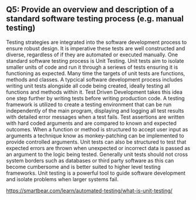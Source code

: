 ## Q5: 	Provide an overview and description of a standard software testing process (e.g. manual testing)

Testing strategies are integrated into the software development process to ensure robust design. It is imperative these tests are well constructed and diverse, regardless of if they are automated or executed manually. One standard software testing process is Unit Testing. Unit tests aim to isolate smaller units of code and run it through a seriews of tests ensuring it is functioning as expected. Many time the targets of unit tests are functions, methods and classes. A typcical software development process includes writing unit tests alongside all code being created, ideally testing all functions and methods within it. Test Driven Development takes this idea one step further by writing tests before writing production code. A testing framework is utilized to create a testing environment that can be run independently of the main program, displaying and logging all test results with detailed error messages when a test fails. Test assertions are written with hard coded arguments and are compared to known and expected outcomes. When a function or method is structured to accept user input as arguments a technique know as monkey-patching can be implemented to provide controlled arguments. Unit tests can also be structured to test that expected errors are thrown when unexpected or incorrect data is passed as an argument to the logic being tested. Generally unit tests should not cross system borders such as databases or third party software as this can become cumbersome and is better suited to higher level testing frameworks. Unit testing is a powerful tool to guide software development and isolate problems when larger systems fail.


https://smartbear.com/learn/automated-testing/what-is-unit-testing/


